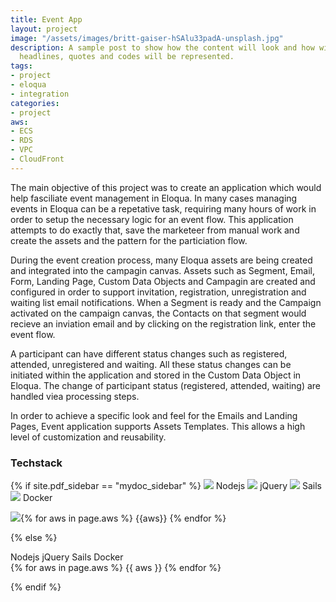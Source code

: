 ```yaml
---
title: Event App
layout: project
image: "/assets/images/britt-gaiser-hSAlu33padA-unsplash.jpg"
description: A sample post to show how the content will look and how will different
  headlines, quotes and codes will be represented.
tags:
- project
- eloqua
- integration
categories:
- project
aws: 
- ECS
- RDS
- VPC
- CloudFront
---
```


The main objective of this project was to create an application which would help fasciliate event management in Eloqua. In many cases managing events in Eloqua can be a repetative task,
requiring many hours of work in order to setup the necessary logic for an event flow. This application attempts to do exactly that, save the marketeer from manual work and create the assets and the pattern for the particiation flow.

During the event creation process, many Eloqua assets are being created and integrated into the campagin canvas. Assets such as Segment, Email, Form, Landing Page, Custom Data Objects and Campagin are created and configured in order to support invitation, registration, unregistration and waiting list email notifications. When a Segment is ready and the Campaign activated on the campaign canvas, the Contacts on that segment would recieve an inviation email and by clicking on the registration link, enter the event flow.

A participant can have different status changes such as registered, attended, unregistered and waiting. All these status changes can be initiated within the application and stored in 
the Custom Data Object in Eloqua. The change of participant status (registered, attended, waiting) are handled viea processing steps.

In order to achieve a specific look and feel for the Emails and Landing Pages, Event application supports Assets Templates. This allows a high level of customization
and reusability. 

### Techstack
{% if site.pdf_sidebar == "mydoc_sidebar" %}
<span class="label label-default">
    <img class="tech-badge" src="/mydoc-pdf{{site.data.vars.nodejs-image}}"> Nodejs
</span>
<span class="label label-info">
    <img class="tech-badge" src="/mydoc-pdf{{site.data.vars.jquery-image}}"> jQuery
</span>
<span class="label label-info">
    <img class="tech-badge" src="/mydoc-pdf{{site.data.vars.sails-image}}"> Sails
</span>
<span class="label label-primary">
    <img class="tech-badge" src="/mydoc-pdf{{site.data.vars.docker-image}}"> Docker
</span>

<img class="tech-badge" src="/mydoc-pdf{{site.data.vars.aws-image}}">{% for aws in page.aws %}
<span class="label label-warning"> {{aws}} </span>{% endfor %}

{% else %}

<div class="tags are-medium">
   <span class="tag is-info is-light"> Nodejs</span>
   <span class="tag is-primary is-light"> jQuery</span>
   <span class="tag is-primary is-light"> Sails</span>
   <span class="tag is-primary is-light"> Docker</span>
</div>

<div class="tags are-medium">
   {% for aws in page.aws %}
<span class="tag is-warning is-light">{{ aws }}</span>
   {% endfor %}
</div>

{% endif %}
